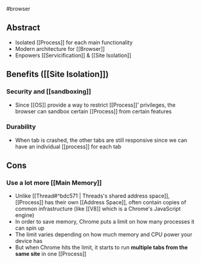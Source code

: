 #browser 
## Abstract
- Isolated [[Process]] for each main functionality
- Modern architecture for [[Browser]]
- Enpowers [[Servicification]] & [[Site Isolation]]


## Benefits ([[Site Isolation]])
### Security and [[sandboxing]]
- Since [[OS]] provide a way to restrict [[Process]]’ privileges, the browser can sandbox certain [[Process]] from certain features
### Durability
- When tab is crashed, the other tabs are still responsive since we can have an individual [[process]] for each tab

## Cons
### Use a lot more [[Main Memory]]
- Unlike [[Thread#^bdc571 | Threads's shared address space]], [[Process]] has their own [[Address Space]], often contain copies of common infrastructure (like [[V8]] which is a Chrome's JavaScript engine) 
 - In order to save memory, Chrome puts a limit on how many processes it can spin up
- The limit varies depending on how much memory and CPU power your device has
- But when Chrome hits the limit, it starts to run **multiple tabs from the same site** in one [[Process]]